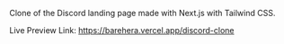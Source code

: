 Clone of the Discord landing page made with Next.js with Tailwind CSS.

Live Preview Link: https://barehera.vercel.app/discord-clone
